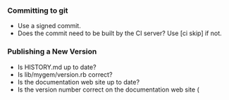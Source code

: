 ### Committing to git
- Use a signed commit.
- Does the commit need to be built by the CI server?  Use [ci skip] if not.

### Publishing a New Version
- Is HISTORY.md up to date?
- Is lib/mygem/version.rb correct?
- Is the documentation web site up to date?
- Is the version number correct on the documentation web site (<title> and in the header)?
- Is the copyright date correct on the documentation web site (in the footer)?
- Check git status; is everything committed and pushed?
- If necessary, force a build on travis-ci.org; did the build pass?
- git tag -s X.Y.Z -m 'description of release'
- gem push mygem-X.Y.Z.gem
- also tag and push the documentation web site
- Is rubygems.org showing the pushed version?
- Are the badges up to date on the README in github?
- Install the gem in a clean environment and run a quick test against a small input file.
